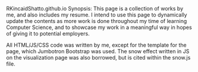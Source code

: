 RKincaidShatto.github.io
Synopsis: This page is a collection of works by me, and also includes my resume. I intend to use this page to dynamically update
the contents as more work is done throughout my time of learning Computer Science, and to showcase my work in a meaningful way in hopes of giving it to potential employers.

All HTML/JS/CSS code was written by me, except for the template for the page, which Jumbotron Bootstrap was used. The snow effect written in JS on the visualization page was also borrowed, but is cited within the snow.js file.